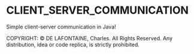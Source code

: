 # CLIENT_SERVER_COMMUNICATION

Simple client-server communication in Java!

COPYRIGHT: 
© DE LAFONTAINE, Charles. All Rights Reserved. Any distribution, idea or code replica, is strictly prohibited.